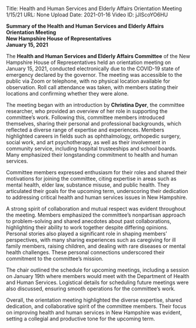Title: Health and Human Services and Elderly Affairs Orientation Meeting 1/15/21
URL: None
Upload Date: 2021-01-16
Video ID: jJIScoYO6HU

**Summary of the Health and Human Services and Elderly Affairs Orientation Meeting**  
**New Hampshire House of Representatives**  
**January 15, 2021**  

The **Health and Human Services and Elderly Affairs Committee** of the New Hampshire House of Representatives held an orientation meeting on January 15, 2021, conducted electronically due to the COVID-19 state of emergency declared by the governor. The meeting was accessible to the public via Zoom or telephone, with no physical location available for observation. Roll call attendance was taken, with members stating their locations and confirming whether they were alone.  

The meeting began with an introduction by **Christina Dyer**, the committee researcher, who provided an overview of her role in supporting the committee’s work. Following this, committee members introduced themselves, sharing their personal and professional backgrounds, which reflected a diverse range of expertise and experiences. Members highlighted careers in fields such as ophthalmology, orthopedic surgery, social work, and art psychotherapy, as well as their involvement in community service, including hospital trusteeships and school boards. Many emphasized their longstanding commitment to health and human services.  

Committee members expressed enthusiasm for their roles and shared their motivations for joining the committee, citing expertise in areas such as mental health, elder law, substance misuse, and public health. They articulated their goals for the upcoming term, underscoring their dedication to addressing critical health and human services issues in New Hampshire.  

A strong spirit of collaboration and mutual respect was evident throughout the meeting. Members emphasized the committee’s nonpartisan approach to problem-solving and shared anecdotes about past collaborations, highlighting their ability to work together despite differing opinions. Personal stories also played a significant role in shaping members’ perspectives, with many sharing experiences such as caregiving for ill family members, raising children, and dealing with rare diseases or mental health challenges. These personal connections underscored their commitment to the committee’s mission.  

The chair outlined the schedule for upcoming meetings, including a session on January 19th where members would meet with the Department of Health and Human Services. Logistical details for scheduling future meetings were also discussed, ensuring smooth operations for the committee’s work.  

Overall, the orientation meeting highlighted the diverse expertise, shared dedication, and collaborative spirit of the committee members. Their focus on improving health and human services in New Hampshire was evident, setting a collegial and productive tone for the upcoming term.